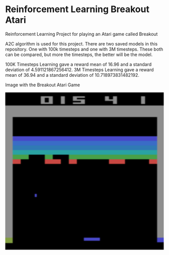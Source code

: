 # Reinforcement Learning Breakout Atari
Reinforcement Learning Project for playing an Atari game called Breakout

A2C algorithm is used for this project. 
There are two saved models in this repository. One with 100k timesteps and one with 3M timesteps. These both can be compared, but more the timesteps, the better will be the model. 

100K Timesteps Learning gave a reward mean of 16.96 and a standard deviation of 4.591121867256412.
3M Timesteps Learning gave a reward mean of 36.94 and a standard deviation of 10.718973831482192.

Image with the Breakout Atari Game
<div align="center">
    <img src="breakout.png" height=500, width=800>
</div>
